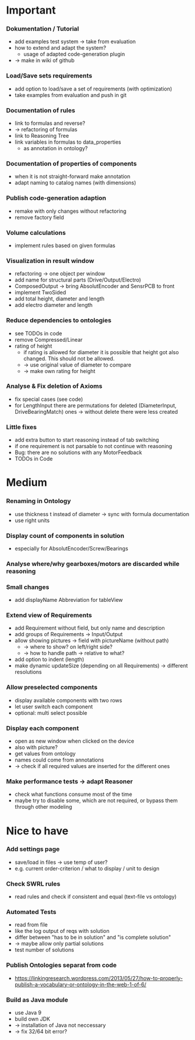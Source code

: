 # Important
### Dokumentation / Tutorial
  * add examples test system -> take from evaluation
  * how to extend and adapt the system?
	* usage of adapted code-generation plugin
  * -> make in wiki of github

### Load/Save sets requirements
  * add option to load/save a set of requirements (with optimization)
  * take examples from evaluation and push in git

### Documentation of rules
  * link to formulas and reverse?
  * -> refactoring of formulas
  * link to Reasoning Tree
  * link variables in formulas to data_properties
    * as annotation in ontology?

### Documentation of properties of components
  * when it is not straight-forward make annotation
  * adapt naming to catalog names (with dimensions)

### Publish code-generation adaption
  * remake with only changes without refactoring
  * remove factory field
  
### Volume calculations
  * implement rules based on given formulas

### Visualization in result window
  * refactoring -> one object per window
  * add name for structural parts (Drive/Output/Electro)
  * ComposedOutput -> bring AbsolutEncoder and SensrPCB to front
  * implement TwoSided
  * add total height, diameter and length
  * add electro diameter and length

### Reduce dependencies to ontologies
  * see TODOs in code
  * remove Compressed/Linear
  * rating of height
    * if rating is allowed for diameter it is possible that height got also changed. This should not be allowed.
    * -> use original value of diameter to compare
    * -> make own rating for height

### Analyse & Fix deletion of Axioms
  * fix special cases (see code)
  * for LengthInput there are permutations for deleted (DiameterInput, DriveBearingMatch) ones -> without delete there were less created

### Little fixes
  * add extra button to start reasoning instead of tab switching
  * if one requirement is not parsable to not continue with reasoning
  * Bug: there are no solutions with any MotorFeedback
  * TODOs in Code


# Medium

### Renaming in Ontology
  * use thickness t instead of diameter -> sync with formula documentation
  * use right units

### Display count of components in solution
  * especially for AbsolutEncoder/Screw/Bearings

### Analyse where/why gearboxes/motors are discarded while reasoning

### Small changes
  * add displayName Abbreviation for tableView

### Extend view of Requirements
  * add Requirement without field, but only name and description
  * add groups of Requirements -> Input/Output
  * allow showing pictures -> field with pictureName (without path)
    * -> where to show? on left/right side?
    * -> how to handle path -> relative to what?
  * add option to indent (length)
  * make dynamic updateSize (depending on all Requirements) -> different resolutions

### Allow preselected components
  * display available components with two rows
  * let user switch each component
  * optional: multi select possible

### Display each component
  * open as new window when clicked on the device
  * also with picture?
  * get values from ontology
  * names could come from annotations
  * -> check if all required values are inserted for the different ones

### Make performance tests -> adapt Reasoner
  * check what functions consume most of the time
  * maybe try to disable some, which are not required, or bypass them through other modeling



# Nice to have

### Add settings page
  * save/load in files -> use temp of user?
  * e.g. current order-criterion / what to display / unit to design

### Check SWRL rules
  * read rules and check if consistent and equal (text-file vs ontology)

### Automated Tests
  * read from file
  * like the log output of reqs with solution
  * differ between "has to be in solution" and "is complete solution"
  * -> maybe allow only partial solutions
  * test number of solutions

### Publish Ontologies separat from code
  * https://linkingresearch.wordpress.com/2013/05/27/how-to-properly-publish-a-vocabulary-or-ontology-in-the-web-1-of-6/

### Build as Java module
  * use Java 9
  * build own JDK
  * -> installation of Java not neccessary
  * -> fix 32/64 bit error?







